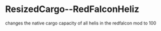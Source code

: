# ResizedCargo--RedFalconHeliz
changes the native cargo capacity of all helis in the redfalcon mod to 100
